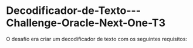 # Decodificador-de-Texto---Challenge-Oracle-Next-One-T3
O desafio era criar um decodificador de texto com os seguintes requisitos:
